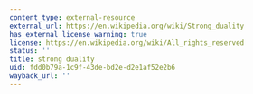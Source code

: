 ```yaml
---
content_type: external-resource
external_url: https://en.wikipedia.org/wiki/Strong_duality
has_external_license_warning: true
license: https://en.wikipedia.org/wiki/All_rights_reserved
status: ''
title: strong duality
uid: fdd0b79a-1c9f-43de-bd2e-d2e1af52e2b6
wayback_url: ''
---
```


